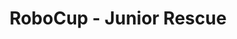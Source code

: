 ---
title: "RoboCup - Junior Rescue"
excerpt: "Robotics competition<br/><img src='/images/robocup.jpg' width='500' height='300'>"
collection: portfolio
---